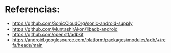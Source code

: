 # Referencias:
- https://github.com/SonicCloudOrg/sonic-android-supply
- https://github.com/MuntashirAkon/libadb-android
- https://github.com/openstf/adbkit
- https://android.googlesource.com/platform/packages/modules/adb/+/refs/heads/main
